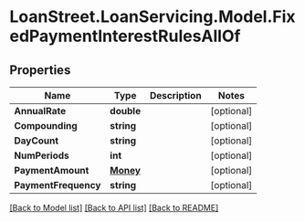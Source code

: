 # LoanStreet.LoanServicing.Model.FixedPaymentInterestRulesAllOf
## Properties

Name | Type | Description | Notes
------------ | ------------- | ------------- | -------------
**AnnualRate** | **double** |  | [optional] 
**Compounding** | **string** |  | [optional] 
**DayCount** | **string** |  | [optional] 
**NumPeriods** | **int** |  | [optional] 
**PaymentAmount** | [**Money**](Money.md) |  | [optional] 
**PaymentFrequency** | **string** |  | [optional] 

[[Back to Model list]](../README.md#documentation-for-models) [[Back to API list]](../README.md#documentation-for-api-endpoints) [[Back to README]](../README.md)

